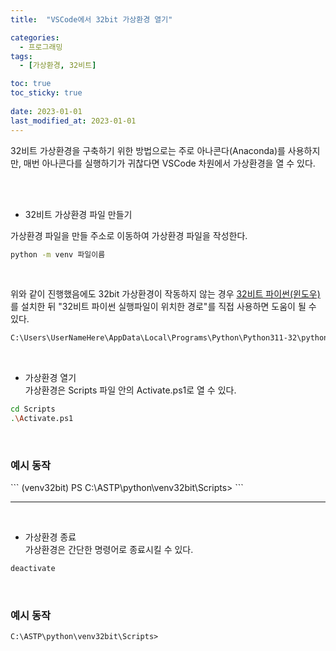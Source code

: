 ```yaml
---
title:  "VSCode에서 32bit 가상환경 열기"

categories:
  - 프로그래밍
tags:
  - [가상환경, 32비트]

toc: true
toc_sticky: true
 
date: 2023-01-01
last_modified_at: 2023-01-01
---
```


32비트 가상환경을 구축하기 위한 방법으로는 주로 아나콘다(Anaconda)를 사용하지만, 매번 아나콘다를 실행하기가 귀찮다면 VSCode 차원에서 가상환경을 열 수 있다.  

<br/>
<br/>

- 32비트 가상환경 파일 만들기  

가상환경 파일을 만들 주소로 이동하여 가상환경 파일을 작성한다.  

```bash
python -m venv 파일이름
```

<br/>

위와 같이 진행했음에도 32bit 가상환경이 작동하지 않는 경우 [32비트 파이썬(윈도우)](https://www.python.org/downloads/windows/)를 설치한 뒤 "32비트 파이썬 실행파일이 위치한 경로"를 직접 사용하면 도움이 될 수 있다.  

```bash
C:\Users\UserNameHere\AppData\Local\Programs\Python\Python311-32\python.exe -m venv venv32bit
```

<br/>

- 가상환경 열기  
가상환경은 Scripts 파일 안의 Activate.ps1로 열 수 있다.  

```bash
cd Scripts
.\Activate.ps1
```

<br/>

<h3>예시 동작</h3>
```
(venv32bit) PS C:\ASTP\python\venv32bit\Scripts>
```

---

<br/>

- 가상환경 종료  
가상환경은 간단한 명령어로 종료시킬 수 있다.  

```bash
deactivate
```

<br/>

<h3>예시 동작</h3>

```
C:\ASTP\python\venv32bit\Scripts>
```